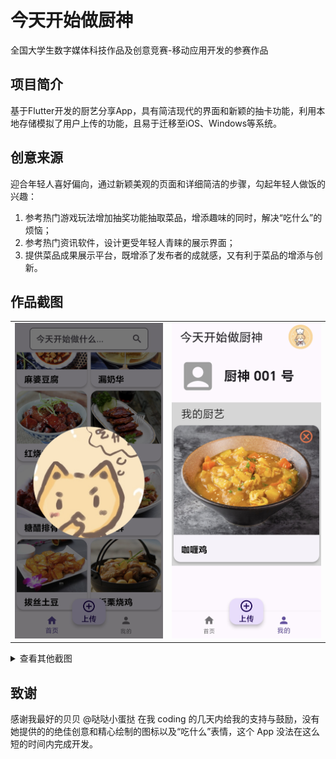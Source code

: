# 今天开始做厨神
全国大学生数字媒体科技作品及创意竞赛-移动应用开发的参赛作品

## 项目简介
基于Flutter开发的厨艺分享App，具有简洁现代的界面和新颖的抽卡功能，利用本地存储模拟了用户上传的功能，且易于迁移至iOS、Windows等系统。

## 创意来源
迎合年轻人喜好偏向，通过新颖美观的页面和详细简洁的步骤，勾起年轻人做饭的兴趣：
1. 参考热门游戏玩法增加抽奖功能抽取菜品，增添趣味的同时，解决“吃什么”的烦恼；
2. 参考热门资讯软件，设计更受年轻人青睐的展示界面；
3. 提供菜品成果展示平台，既增添了发布者的成就感，又有利于菜品的增添与创新。

## 作品截图
<table>
<tr>
<td><img src="./screenshots/3.jpg"></td>
<td><img src="./screenshots/5.jpg"></td>
</tr>
</table>

<details>
<summary>
查看其他截图
</summary>

<table>
<tr>
<td><img src="./screenshots/1.jpg"></td>
<td><img src="./screenshots/2.jpg"></td>
<td><img src="./screenshots/4.jpg"></td>
</tr>
<tr>
<td><img src="./screenshots/6.jpg"></td>
<td><img src="./screenshots/7.jpg"></td>
<td><img src="./screenshots/8.jpg"></td>
</tr>
<tr>
<td><img src="./screenshots/9.jpg"></td>
<td><img src="./screenshots/10.jpg"></td>
<td><img src="./screenshots/11.jpg"></td>
</tr>
</table>
</details>

## 致谢
感谢我最好的贝贝 @哒哒小蛋挞 在我 coding 的几天内给我的支持与鼓励，没有她提供的的绝佳创意和精心绘制的图标以及“吃什么”表情，这个 App 没法在这么短的时间内完成开发。